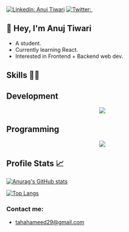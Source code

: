 [![Linkedin: Anuj Tiwari](https://img.shields.io/badge/-blue?style=flat-square&logo=Linkedin&logoColor=white&link=https://https://www.linkedin.com/in/anuj-tiwari%F0%9F%87%AE%F0%9F%87%B3-a9a086222/)](https://www.linkedin.com/in/anuj-tiwari%F0%9F%87%AE%F0%9F%87%B3-a9a086222/)
[![Twitter: ](https://img.shields.io/twitter/follow/Anuj_Tiwari?style=social)](https://x.com/AnujTiwari22061)

## 👋 Hey, I'm Anuj Tiwari
   - A student.
   - Currently learning React.
   - Interested in Frontend + Backend web dev.


## Skills 👨‍💻

## Development  

<p align="center">
  <a href="https://skillicons.dev">
    <img src="https://skillicons.dev/icons?i=js,html,css,tailwind,react,firebase,mysql" />
  </a>
</p>


## Programming 
<p align="center">
  <a href="https://skillicons.dev">
    <img src="https://skillicons.dev/icons?i=c,python,java" />
  </a>
</p>


## Profile Stats 📈

[![Anurag's GitHub stats](https://github-readme-stats.vercel.app/api?username=TahaHameed23&show_icons=true)](https://github.com/TahaHameed23/github-readme-stats)

[![Top Langs](https://github-readme-stats.vercel.app/api/top-langs/?username=TahaHameed23&layout=compact)](https://github.com/TahaHameed23)


### Contact me:
   - tahahameed29@gmail.com

